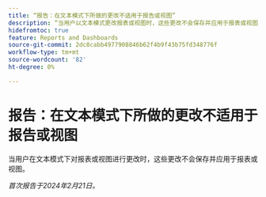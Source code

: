 ```yaml
---
title: “报告：在文本模式下所做的更改不适用于报告或视图”
description: “当用户以文本模式更改报表或视图时，这些更改不会保存并应用于报表或视图。”
hidefromtoc: true
feature: Reports and Dashboards
source-git-commit: 2dc8cabb4977908846b62f4b9f43b75fd348776f
workflow-type: tm+mt
source-wordcount: '82'
ht-degree: 0%

---
```



# 报告：在文本模式下所做的更改不适用于报告或视图

当用户在文本模式下对报表或视图进行更改时，这些更改不会保存并应用于报表或视图。

_首次报告于2024年2月21日。_
